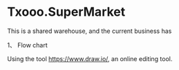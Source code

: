 # Txooo.SuperMarket

This is a shared warehouse, and the current business has

1、 Flow chart

Using the tool https://www.draw.io/, an online editing tool.
